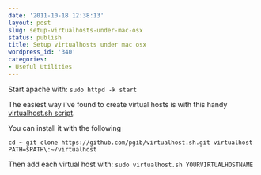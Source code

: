 ```yaml
---
date: '2011-10-18 12:38:13'
layout: post
slug: setup-virtualhosts-under-mac-osx
status: publish
title: Setup virtualhosts under mac osx
wordpress_id: '340'
categories:
- Useful Utilities
---
```


Start apache with: `sudo httpd -k start`

The easiest way i've found to create virtual hosts is with this handy [virtualhost.sh script](https://github.com/pgib/virtualhost.sh).

You can install it with the following

`cd ~
git clone https://github.com/pgib/virtualhost.sh.git virtualhost
PATH=$PATH\:~/virtualhost
`

Then add each virtual host with:
`sudo virtualhost.sh YOURVIRTUALHOSTNAME`
